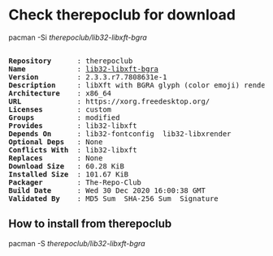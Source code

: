 # Check therepoclub for download

pacman -Si *therepoclub/lib32-libxft-bgra*

<div class="highlight"><pre class="highlight"><text>
<b>Repository</b>      : therepoclub
<b>Name</b>            : <a href="../../x86_64/lib32-libxft-bgra-2.3.3.r7.7808631e-1-x86_64.pkg.tar.zst">lib32-libxft-bgra</a>
<b>Version</b>         : 2.3.3.r7.7808631e-1
<b>Description</b>     : libXft with BGRA glyph (color emoji) rendering & scaling patches by Maxime Coste
<b>Architecture</b>    : x86_64
<b>URL</b>             : https://xorg.freedesktop.org/
<b>Licenses</b>        : custom
<b>Groups</b>          : modified
<b>Provides</b>        : lib32-libxft
<b>Depends On</b>      : lib32-fontconfig  lib32-libxrender
<b>Optional Deps</b>   : None
<b>Conflicts With</b>  : lib32-libxft
<b>Replaces</b>        : None
<b>Download Size</b>   : 60.28 KiB
<b>Installed Size</b>  : 101.67 KiB
<b>Packager</b>        : The-Repo-Club <wayne6324@gmail.com>
<b>Build Date</b>      : Wed 30 Dec 2020 16:00:38 GMT
<b>Validated By</b>    : MD5 Sum  SHA-256 Sum  Signature
</text></pre></div>

## How to install from therepoclub

pacman -S *therepoclub/lib32-libxft-bgra*
